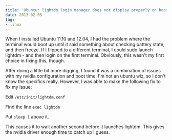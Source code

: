 ```yaml
---
title: 'Ubuntu: lightdm login manager does not display properly on boot'
date: 2013-02-05
tag:
- linux
---
```

When I installed Ubuntu 11.10 and 12.04, I had the problem where the terminal would boot up until it said something about checking battery state, and then freeze.  If I flipped to a different terminal, I could sudo launch lightdm - and then login on the first terminal.  Obviously, this wasn't my first choice in fixing this, though.

<!--more-->

After doing a little bit more digging, I found it was a combination of issues with my nvidia configuration and boot time.  I'm not an ubuntu wiz, so I don't know the specifics really.  However, I was able to make the following fix to fix my issue:

Edit `/etc/init/lightdm.conf`

Find the line `exec lightdm`

Put `sleep 1` above it.

This causes it to wait another second before it launches lightdm.  This gives the nvidia driver enough time to catch up I guess.
